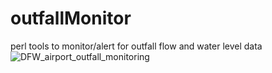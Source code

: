 # outfallMonitor
perl tools to monitor/alert for outfall flow and water level data
![DFW_airport_outfall_monitoring](https://user-images.githubusercontent.com/30157582/117473453-fdb4c500-af27-11eb-969b-96146878d2b2.png)
